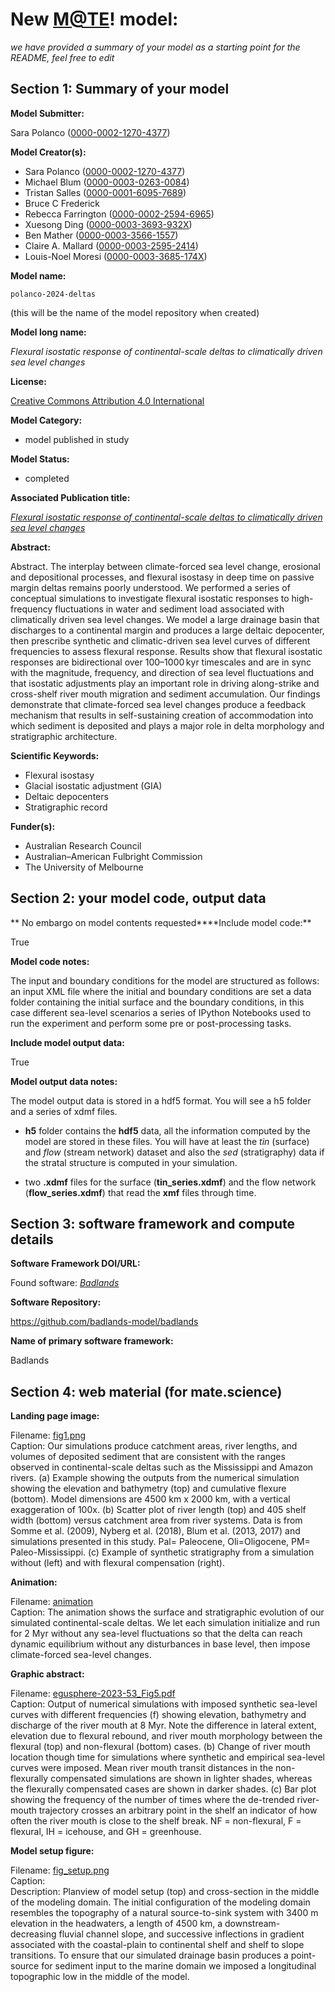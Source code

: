 # New [M@TE](https://mate.science/)! model: 
 _we have provided a summary of your model as a starting point for the README, feel free to edit_
## Section 1: Summary of your model   

**Model Submitter:**  

Sara Polanco ([0000-0002-1270-4377](https://orcid.org/0000-0002-1270-4377))

**Model Creator(s):**  

- Sara Polanco ([0000-0002-1270-4377](https://orcid.org/0000-0002-1270-4377))  
- Michael Blum ([0000-0003-0263-0084](https://orcid.org/0000-0003-0263-0084))  
- Tristan Salles ([0000-0001-6095-7689](https://orcid.org/0000-0001-6095-7689))  
- Bruce C Frederick   
- Rebecca Farrington ([0000-0002-2594-6965](https://orcid.org/0000-0002-2594-6965))  
- Xuesong Ding ([0000-0003-3693-932X](https://orcid.org/0000-0003-3693-932X))  
- Ben Mather ([0000-0003-3566-1557](https://orcid.org/0000-0003-3566-1557))  
- Claire A. Mallard ([0000-0003-2595-2414](https://orcid.org/0000-0003-2595-2414))  
- Louis-Noel Moresi ([0000-0003-3685-174X](https://orcid.org/0000-0003-3685-174X))  
  
**Model name:**  

`polanco-2024-deltas` 

(this will be the name of the model repository when created) 

**Model long name:**  

_Flexural isostatic response of continental-scale deltas to climatically driven sea level changes_  

**License:**  

[Creative Commons Attribution 4.0 International]( https://creativecommons.org/licenses/by/4.0/legalcode.txt)

**Model Category:**  

- model published in study   
  
**Model Status:**  

- completed   
  
**Associated Publication title:**  

_[Flexural isostatic response of continental-scale deltas to climatically driven sea level changes](http://dx.doi.org/10.5194/esurf-12-301-2024)_ 

**Abstract:**  

Abstract. The interplay between climate-forced sea level change, erosional and depositional processes, and flexural isostasy in deep time on passive margin deltas remains poorly understood. We performed a series of conceptual simulations to investigate flexural isostatic responses to high-frequency fluctuations in water and sediment load associated with climatically driven sea level changes. We model a large drainage basin that discharges to a continental margin and produces a large deltaic depocenter, then prescribe synthetic and climatic-driven sea level curves of different frequencies to assess flexural response. Results show that flexural isostatic responses are bidirectional over 100–1000 kyr timescales and are in sync with the magnitude, frequency, and direction of sea level fluctuations and that isostatic adjustments play an important role in driving along-strike and cross-shelf river mouth migration and sediment accumulation. Our findings demonstrate that climate-forced sea level changes produce a feedback mechanism that results in self-sustaining creation of accommodation into which sediment is deposited and plays a major role in delta morphology and stratigraphic architecture.
                    

**Scientific Keywords:**  

- Flexural isostasy   
- Glacial isostatic adjustment (GIA)   
- Deltaic depocenters   
- Stratigraphic record   
  
**Funder(s):**  
- Australian Research Council   
- Australian–American Fulbright Commission   
- The University of Melbourne   
  
## Section 2: your model code, output data  

** No embargo on model contents requested****Include model code:**   

True 

**Model code notes:**   

The input and boundary conditions for the model are structured as follows:
an input XML file where the initial and boundary conditions are set
a data folder containing the initial surface and the boundary conditions, in this case different sea-level scenarios
a series of IPython Notebooks used to run the experiment and perform some pre or post-processing tasks. 

**Include model output data:**   

True 

**Model output data notes:**   

The model output data is stored in a hdf5 format. You will see a h5 folder and a series of xdmf files. 
- **h5** folder contains the **hdf5** data, all the information computed by the model are stored in these files. You will have at least the *tin* (surface) and *flow* (stream network) dataset and also the *sed* (stratigraphy) data if the stratal structure is computed in your simulation.

- two **.xdmf** files for the surface (**tin_series.xdmf**) and the flow network (**flow_series.xdmf**) that read the **xmf** files through time. 

## Section 3: software framework and compute details   
**Software Framework DOI/URL:**  

Found software: _[Badlands](https://doi.org/10.5281/zenodo.1069573)_ 

**Software Repository:**   

https://github.com/badlands-model/badlands 

**Name of primary software framework:**  

Badlands 

## Section 4: web material (for mate.science)   
**Landing page image:**  

Filename: [fig1.png](https://github.com/ModelAtlasofTheEarth/model_submission/assets/29790931/166800c8-c053-4a04-a2ae-8526940e6f7b)  
Caption: Our simulations produce catchment areas, river lengths, and volumes of deposited sediment that are consistent with the ranges observed in continental-scale deltas such as the Mississippi and Amazon rivers. (a) Example showing the outputs from the numerical simulation showing the elevation and bathymetry (top) and cumulative flexure (bottom). Model dimensions are 4500 km x 2000 km, with a vertical exaggeration of 100x. (b) Scatter plot of river length (top) and 405 shelf width (bottom) versus catchment area from river systems. Data is from Somme et al. (2009), Nyberg et al. (2018), Blum et al. (2013, 2017) and simulations presented in this study. Pal= Paleocene, Oli=Oligocene, PM= Paleo-Mississippi. (c) Example of synthetic stratigraphy from a simulation without (left) and with flexural compensation (right).  
  
**Animation:**  

Filename: [animation](https://github.com/ModelAtlasofTheEarth/model_submission/assets/29790931/b6dae5a4-f5bd-413d-ab7f-14349e1f54a1)  
Caption: The animation shows the surface and stratigraphic evolution of our simulated continental-scale deltas. We let each simulation initialize and run for 2 Myr without any sea-level fluctuations so that the delta can reach dynamic equilibrium without any disturbances in base level, then impose climate-forced sea-level changes.  
  
**Graphic abstract:**  

Filename: [egusphere-2023-53_Fig5.pdf](https://github.com/ModelAtlasofTheEarth/model_submission/files/15343754/egusphere-2023-53_Fig5.pdf)  
Caption: 
Output of numerical simulations with imposed synthetic sea-level curves with different frequencies (f) showing elevation, bathymetry and discharge of the river mouth at 8 Myr. Note the difference in lateral extent, elevation due to flexural rebound, and river mouth morphology between the flexural (top) and non-flexural (bottom) cases. (b) Change of river mouth location though time for simulations where synthetic and empirical sea-level curves were imposed. Mean river mouth transit distances in the non-flexurally compensated simulations are shown in lighter shades, whereas the flexurally compensated cases are shown in darker shades. (c) Bar plot showing the frequency of the number of times where the de-trended river-mouth trajectory crosses an arbitrary point in the shelf an indicator of how often the river mouth is close to the shelf break. NF = non-flexural, F = flexural, IH = icehouse, and GH = greenhouse.  
  
**Model setup figure:**  

Filename: [fig_setup.png](https://github.com/ModelAtlasofTheEarth/model_submission/assets/29790931/d28b8890-2681-4cd9-989b-424a119baba5)  
Caption:   
Description:  Planview of model setup (top) and cross-section in the middle of the modeling domain. The initial configuration of the modeling domain resembles the topography of a natural source-to-sink system with 3400 m elevation in the headwaters, a length of 4500 km, a downstream-decreasing fluvial channel slope, and successive inflections in gradient associated with the coastal-plain to continental shelf and shelf to slope transitions. To ensure that our simulated drainage basin produces a point-source for sediment input to the marine domain we imposed a longitudinal topographic low in the middle of the model.

  
